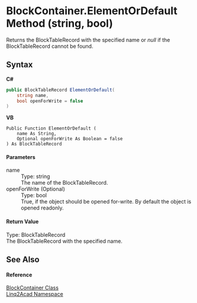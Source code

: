 # BlockContainer.ElementOrDefault Method (string, bool)
 

Returns the BlockTableRecord with the specified name or <i>null</i> if the BlockTableRecord cannot be found.

## Syntax

**C#**<br />
``` C#
public BlockTableRecord ElementOrDefault(
	string name,
	bool openForWrite = false
)
```

**VB**<br />
``` VB
Public Function ElementOrDefault ( 
	name As String,
	Optional openForWrite As Boolean = false
) As BlockTableRecord
```


#### Parameters
<dl><dt>name</dt><dd>Type: string<br />The name of the BlockTableRecord.</dd><dt>openForWrite (Optional)</dt><dd>Type: bool<br />True, if the object should be opened for-write. By default the object is opened readonly.</dd></dl>

#### Return Value
Type: BlockTableRecord<br />The BlockTableRecord with the specified name.

## See Also


#### Reference
<a href="T_Linq2Acad_BlockContainer.md">BlockContainer Class</a><br /><a href="N_Linq2Acad.md">Linq2Acad Namespace</a><br />
